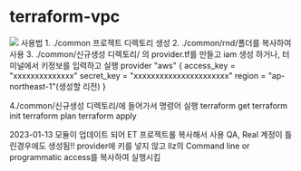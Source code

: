 ﻿# terraform-vpc
<img src="./제목 없는 다이어그램.drawio">
사용법
1. ./common 프로젝트 디렉토리 생성
2. ./common/rnd/폴더를 복사하여 사용
3. ./common/신규생성 디렉토리/ 의 provider.tf를 만들고 iam 생성 하거나, 터미널에서 키정보를 입력하고 실행
provider "aws" {
  access_key = "xxxxxxxxxxxxxx"
  secret_key = "xxxxxxxxxxxxxxxxxxxxxx"
  region     = "ap-northeast-1"(생성할 리전)
}

4./common/신규생성 디렉토리/에 들어가서 명령어 실행
terraform get
terraform init
terraform plan
terraform apply

2023-01-13
모듈이 업데이트 되어 ET 프로젝트롤 복사해서 사용
QA, Real 계정이 틀린경우에도 생성됨!!
provider에 키를 넣지 않고 llz의 Command line or programmatic access를 복사하여 실행시킴
